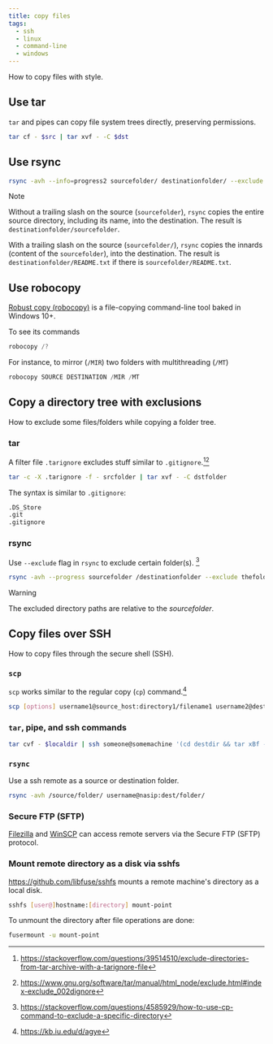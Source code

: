 ```yaml
---
title: copy files
tags:
  - ssh
  - linux
  - command-line
  - windows
---
```


How to copy files with style.

## Use tar

`tar` and pipes can copy file system trees directly, preserving permissions.

```sh
tar cf - $src | tar xvf - -C $dst
```

## Use rsync

```sh
rsync -avh --info=progress2 sourcefolder/ destinationfolder/ --exclude thefoldertoexclude --exclude anotherfoldertoexclude
```

> [!NOTE]
> Without a trailing slash on the source (`sourcefolder`), `rsync` copies the entire source directory, including its name, into the destination. The result is `destinationfolder/sourcefolder`.
>
> With a trailing slash on the source (`sourcefolder/`), `rsync` copies the innards (content of the `sourcefolder`), into the destination. The result is `destinationfolder/README.txt` if there is `sourcefolder/README.txt`.

## Use robocopy

[Robust copy (robocopy)](https://learn.microsoft.com/en-us/windows-server/administration/windows-commands/robocopy) is a file-copying command-line tool baked in Windows 10+.

To see its commands

```powershell
robocopy /?
```

For instance, to mirror (`/MIR`) two folders with multithreading (`/MT`)

```powershell
robocopy SOURCE DESTINATION /MIR /MT
```


## Copy a directory tree with exclusions

How to exclude some files/folders while copying a folder tree.

### tar

A filter file `.tarignore` excludes stuff similar to `.gitignore`.[^2][^3]

```sh
tar -c -X .tarignore -f - srcfolder | tar xvf - -C dstfolder
```

The syntax is similar to `.gitignore`:

```txt title=".tarignore"
.DS_Store
.git
.gitignore
```

[^2]: https://stackoverflow.com/questions/39514510/exclude-directories-from-tar-archive-with-a-tarignore-file
[^3]: https://www.gnu.org/software/tar/manual/html_node/exclude.html#index-exclude_002dignore

### rsync

Use `--exclude` flag in `rsync` to exclude certain folder(s). [^4]

```sh
rsync -avh --progress sourcefolder /destinationfolder --exclude thefoldertoexclude --exclude anotherfoldertoexclude
```

> [!WARNING]
> The excluded directory paths are relative to the *sourcefolder*.

[^4]: https://stackoverflow.com/questions/4585929/how-to-use-cp-command-to-exclude-a-specific-directory


## Copy files over SSH

How to copy files through the secure shell (SSH).

### `scp`

`scp` works similar to the regular copy (`cp`) command.[^scp]

[^scp]: https://kb.iu.edu/d/agye

```sh
scp [options] username1@source_host:directory1/filename1 username2@destination_host:directory2/filename2
```

### `tar`, pipe, and ssh commands

```sh
tar cvf - $localdir | ssh someone@somemachine '(cd destdir && tar xBf -)'
```

### `rsync`

Use a ssh remote as a source or destination folder.

```sh
rsync -avh /source/folder/ username@nasip:dest/folder/
```

### Secure FTP (SFTP)

[Filezilla](https://filezilla-project.org/) and [WinSCP](https://winscp.net/eng/index.php) can access remote servers via the Secure FTP (SFTP) protocol.

### Mount remote directory as a disk via sshfs

https://github.com/libfuse/sshfs mounts a remote machine's directory as a local disk.

```sh
sshfs [user@]hostname:[directory] mount-point
```

To unmount the directory after file operations are done:

```sh
fusermount -u mount-point
```
